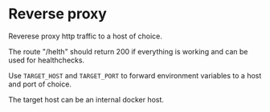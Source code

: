# Reverse proxy

Reverese proxy http traffic to a host of choice.

The route "/helth" should return 200 if everything is working and can be used for healthchecks.

Use `TARGET_HOST` and `TARGET_PORT` to forward environment variables to a host and port of choice.

The target host can be an internal docker host.

